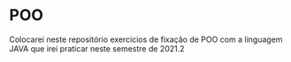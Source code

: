 # POO
Colocarei neste repositório exercícios de fixação de POO com a linguagem JAVA que irei praticar neste semestre de 2021.2
